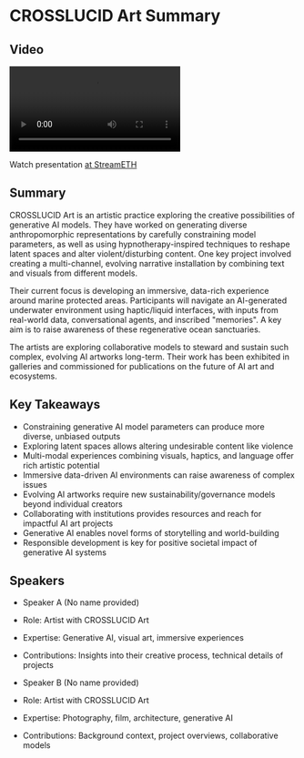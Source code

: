 # CROSSLUCID Art Summary

## Video
<video controls>
<source src="https://vod-cdn.lp-playback.studio/raw/jxf4iblf6wlsyor6526t4tcmtmqa/catalyst-vod-com/hls/e6b8h8wyzp2gh01a/index.m3u8" type="application/x-mpegURL">
  Your browser does not support the video tag.
</video>

Watch presentation [at StreamETH](https://streameth.org/edge_city/watch?session=671326fc8f864ede03420ced)

## Summary
CROSSLUCID Art is an artistic practice exploring the creative possibilities of generative AI models. They have worked on generating diverse anthropomorphic representations by carefully constraining model parameters, as well as using hypnotherapy-inspired techniques to reshape latent spaces and alter violent/disturbing content. One key project involved creating a multi-channel, evolving narrative installation by combining text and visuals from different models.

Their current focus is developing an immersive, data-rich experience around marine protected areas. Participants will navigate an AI-generated underwater environment using haptic/liquid interfaces, with inputs from real-world data, conversational agents, and inscribed "memories". A key aim is to raise awareness of these regenerative ocean sanctuaries.

The artists are exploring collaborative models to steward and sustain such complex, evolving AI artworks long-term. Their work has been exhibited in galleries and commissioned for publications on the future of AI art and ecosystems.

## Key Takeaways
- Constraining generative AI model parameters can produce more diverse, unbiased outputs
- Exploring latent spaces allows altering undesirable content like violence
- Multi-modal experiences combining visuals, haptics, and language offer rich artistic potential
- Immersive data-driven AI environments can raise awareness of complex issues
- Evolving AI artworks require new sustainability/governance models beyond individual creators
- Collaborating with institutions provides resources and reach for impactful AI art projects
- Generative AI enables novel forms of storytelling and world-building
- Responsible development is key for positive societal impact of generative AI systems

## Speakers
- Speaker A (No name provided)
- Role: Artist with CROSSLUCID Art
- Expertise: Generative AI, visual art, immersive experiences
- Contributions: Insights into their creative process, technical details of projects

- Speaker B (No name provided)
- Role: Artist with CROSSLUCID Art
- Expertise: Photography, film, architecture, generative AI
- Contributions: Background context, project overviews, collaborative models

